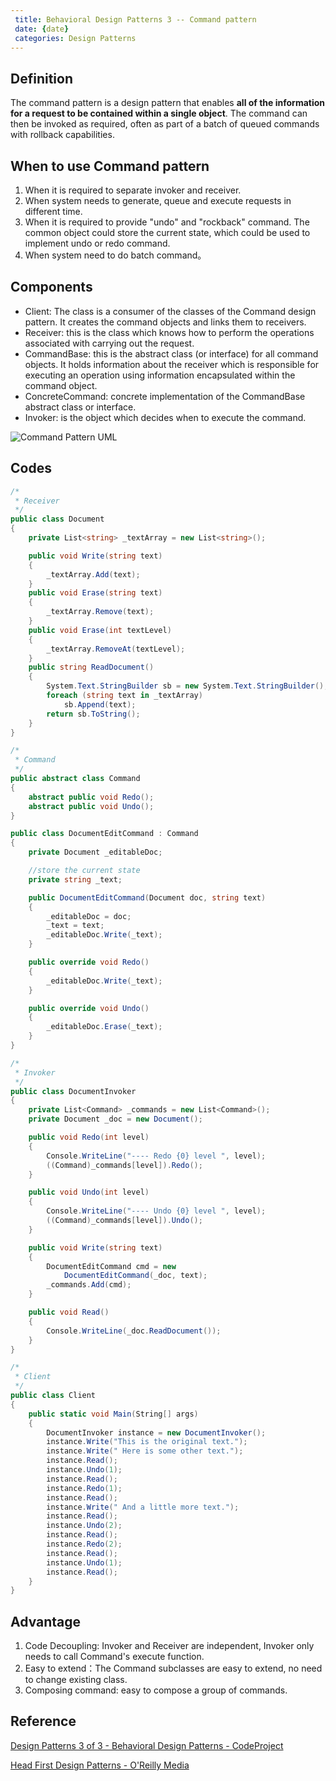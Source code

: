 ```yaml
---
 title: Behavioral Design Patterns 3 -- Command pattern
 date: {date}
 categories: Design Patterns
---
```


## Definition
The command pattern is a design pattern that enables __all of the information for a request to be contained within a single object__. The command can then be invoked as required, often as part of a batch of queued commands with rollback capabilities.

## When to use Command pattern
1. When it is required to separate invoker and receiver.
2. When system needs to generate, queue and execute requests in different time.
3. When it is required to provide "undo" and "rockback" command. The common object could store the current state, which could be used to implement undo or redo command.
4. When system need to do batch command。

## Components
* Client: The class is a consumer of the classes of the Command design pattern. It creates the command objects and links them to receivers.
* Receiver: this is the class which knows how to perform the operations associated with carrying out the request.
* CommandBase: this is the abstract class (or interface) for all command objects. It holds information about the receiver which is responsible for executing an operation using information encapsulated within the command object.
* ConcreteCommand: concrete implementation of the CommandBase abstract class or interface.
* Invoker: is the object which decides when to execute the command.

<!-- More -->

![Command Pattern UML](http://my.csdn.net/uploads/201205/09/1336547877_9980.jpg)

## Codes
~~~cs
/*
 * Receiver 
 */
public class Document
{
    private List<string> _textArray = new List<string>();

    public void Write(string text)
    {
        _textArray.Add(text);
    }
    public void Erase(string text)
    {
        _textArray.Remove(text);
    }
    public void Erase(int textLevel)
    {
        _textArray.RemoveAt(textLevel);
    }
    public string ReadDocument()
    {
        System.Text.StringBuilder sb = new System.Text.StringBuilder();
        foreach (string text in _textArray)
            sb.Append(text);
        return sb.ToString();
    }
}

/*
 * Command
 */
public abstract class Command
{
    abstract public void Redo();
    abstract public void Undo();
}

public class DocumentEditCommand : Command
{
    private Document _editableDoc;

    //store the current state
    private string _text;

    public DocumentEditCommand(Document doc, string text)
    {
        _editableDoc = doc;
        _text = text;
        _editableDoc.Write(_text);
    }

    public override void Redo()
    {
        _editableDoc.Write(_text);
    }

    public override void Undo()
    {
        _editableDoc.Erase(_text);
    }
}

/*
 * Invoker
 */
public class DocumentInvoker
{
    private List<Command> _commands = new List<Command>();
    private Document _doc = new Document();

    public void Redo(int level)
    {
        Console.WriteLine("---- Redo {0} level ", level);
        ((Command)_commands[level]).Redo();
    }

    public void Undo(int level)
    {
        Console.WriteLine("---- Undo {0} level ", level);
        ((Command)_commands[level]).Undo();
    }

    public void Write(string text)
    {
        DocumentEditCommand cmd = new
            DocumentEditCommand(_doc, text);
        _commands.Add(cmd);
    }

    public void Read()
    {
        Console.WriteLine(_doc.ReadDocument());
    }
}

/*
 * Client
 */
public class Client
{
    public static void Main(String[] args)
    {
        DocumentInvoker instance = new DocumentInvoker();
        instance.Write("This is the original text.");
        instance.Write(" Here is some other text.");
        instance.Read();
        instance.Undo(1);
        instance.Read();
        instance.Redo(1);
        instance.Read();
        instance.Write(" And a little more text.");
        instance.Read();
        instance.Undo(2);
        instance.Read();
        instance.Redo(2);
        instance.Read();
        instance.Undo(1);
        instance.Read();
    }
}
~~~

## Advantage
1. Code Decoupling: Invoker and Receiver are independent, Invoker only needs to call Command's execute function.
2. Easy to extend：The Command subclasses are easy to extend, no need to change existing class.
3. Composing command: easy to compose a group of commands.

## Reference
[Design Patterns 3 of 3 - Behavioral Design Patterns - CodeProject](https://www.codeproject.com/Articles/455228/Design-Patterns-of-Behavioral-Design-Patterns)

[Head First Design Patterns - O'Reilly Media](https://www.google.com.au/url?sa=t&rct=j&q=&esrc=s&source=web&cd=1&ved=0ahUKEwjE74WWy7rTAhVEppQKHfqGAjoQFggiMAA&url=http%3A%2F%2Fshop.oreilly.com%2Fproduct%2F9780596007126.do&usg=AFQjCNF91VIwQIeGyXH4xU67GibpAiRKRA&sig2=YcwhV4RTfJRpzWn3xsIcoA)